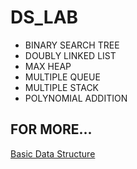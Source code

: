 # DS_LAB

+ BINARY SEARCH TREE
+ DOUBLY LINKED LIST
+ MAX HEAP
+ MULTIPLE QUEUE
+ MULTIPLE STACK
+ POLYNOMIAL ADDITION

## FOR MORE... 

[Basic Data Structure](https://www.geeksforgeeks.org/data-structures/)
